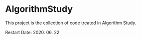 # AlgorithmStudy

This project is the collection of code treated in Algorithm Study.

Restart Date: 2020. 06. 22
